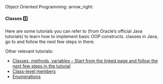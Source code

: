 <link rel="stylesheet" href="{{baseUrl}}/css/textbook.css">

<div class="website-content">

<div id="path">Object Oriented Programming :arrow_right: </div>

<div id="title">

#### Classes :one:

</div>

<div id="body">

<dynamic-panel src="../../oopDesign/classes/basic/embed.md" header="OOP: Classes: Basic" is-open></dynamic-panel>

<p/>

Here are some tutorials you can refer to (from Oracle’s official Java tutorials) to learn how to implement basic OOP constructs. classes in Java, go to and follow the next few steps in there.

Other relevant tutorials:

*	[Classes, methods, variables – Start from the linked page and follow the next few steps in the tutorial](https://docs.oracle.com/javase/tutorial/java/javaOO/classdecl.html)
*	[Class-level members](https://docs.oracle.com/javase/tutorial/java/javaOO/classvars.html)
*	[Enumerations](https://docs.oracle.com/javase/tutorial/java/javaOO/enum.html)

</div>

</div>
